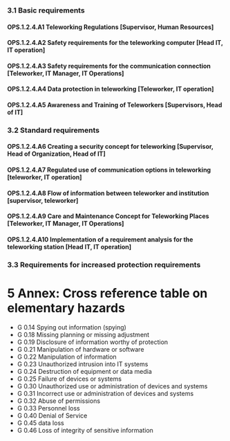 ### 3.1 Basic requirements
#### OPS.1.2.4.A1 Teleworking Regulations [Supervisor, Human Resources]
#### OPS.1.2.4.A2 Safety requirements for the teleworking computer [Head IT, IT operation]
#### OPS.1.2.4.A3 Safety requirements for the communication connection [Teleworker, IT Manager, IT Operations]
#### OPS.1.2.4.A4 Data protection in teleworking [Teleworker, IT operation]
#### OPS.1.2.4.A5 Awareness and Training of Teleworkers [Supervisors, Head of IT]
### 3.2 Standard requirements
#### OPS.1.2.4.A6 Creating a security concept for teleworking [Supervisor, Head of Organization, Head of IT]
#### OPS.1.2.4.A7 Regulated use of communication options in teleworking [teleworker, IT operation]
#### OPS.1.2.4.A8 Flow of information between teleworker and institution [supervisor, teleworker]
#### OPS.1.2.4.A9 Care and Maintenance Concept for Teleworking Places [Teleworker, IT Manager, IT Operations]
#### OPS.1.2.4.A10 Implementation of a requirement analysis for the teleworking station [Head IT, IT operation]
### 3.3 Requirements for increased protection requirements
# 5 Annex: Cross reference table on elementary hazards
* G 0.14 Spying out information (spying)
* G 0.18 Missing planning or missing adjustment
* G 0.19 Disclosure of information worthy of protection
* G 0.21 Manipulation of hardware or software
* G 0.22 Manipulation of information
* G 0.23 Unauthorized intrusion into IT systems
* G 0.24 Destruction of equipment or data media
* G 0.25 Failure of devices or systems
* G 0.30 Unauthorized use or administration of devices and systems
* G 0.31 Incorrect use or administration of devices and systems
* G 0.32 Abuse of permissions
* G 0.33 Personnel loss
* G 0.40 Denial of Service
* G 0.45 data loss
* G 0.46 Loss of integrity of sensitive information
